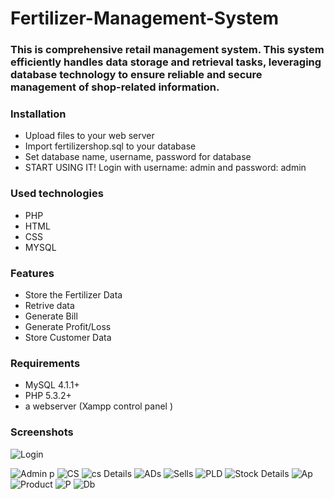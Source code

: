 # Fertilizer-Management-System
### This is comprehensive retail management system. This system efficiently handles data storage and retrieval tasks, leveraging database technology to ensure reliable and secure management of shop-related information.
### Installation
- Upload files to your web server
- Import fertilizershop.sql to your database
- Set database name, username, password for database
- START USING IT! Login with username: admin and password: admin
### Used technologies
- PHP
- HTML
- CSS
- MYSQL
### Features
- Store the Fertilizer Data
- Retrive data
- Generate Bill
- Generate Profit/Loss
- Store Customer Data

### Requirements
- MySQL 4.1.1+
- PHP 5.3.2+
- a webserver (Xampp control panel )

### Screenshots
![Login](https://github.com/patilvikas580/Fertilizer-Management-System/assets/84447249/07ef56ac-abb3-4221-afb7-4f25715832fb)

![Admin p](https://github.com/patilvikas580/Fertilizer-Management-System/assets/84447249/6c6f8f54-609a-4113-a353-627100e1ccaa)
![CS](https://github.com/patilvikas580/Fertilizer-Management-System/assets/84447249/a7be29f8-af49-40db-9772-59bdfdc3a1ce)
![cs Details](https://github.com/patilvikas580/Fertilizer-Management-System/assets/84447249/3e3010f6-2615-417e-8592-b93696856284)
![ADs](https://github.com/patilvikas580/Fertilizer-Management-System/assets/84447249/36c23b7f-5d1f-45d0-9ae9-e8e20ae23a4f)
![Sells](https://github.com/patilvikas580/Fertilizer-Management-System/assets/84447249/dba54995-371e-48fa-85bb-0acbc53ee137)
![PLD](https://github.com/patilvikas580/Fertilizer-Management-System/assets/84447249/3f0e3fd5-5ddf-425b-a8f8-4a9976c60c35)
![Stock Details](https://github.com/patilvikas580/Fertilizer-Management-System/assets/84447249/23b32bd8-e0f3-4f25-8018-28c87ac4162f)
![Ap](https://github.com/patilvikas580/Fertilizer-Management-System/assets/84447249/58cb63c4-8751-4584-a37b-fe544323de7f)
![Product](https://github.com/patilvikas580/Fertilizer-Management-System/assets/84447249/29910185-04e8-431c-9864-46413e8af11c)
![P](https://github.com/patilvikas580/Fertilizer-Management-System/assets/84447249/2f2430a9-eb14-4514-90d6-8e73555aea0f)
![Db](https://github.com/patilvikas580/Fertilizer-Management-System/assets/84447249/94f30882-734b-4cb5-ba05-2c7527a459c4)




